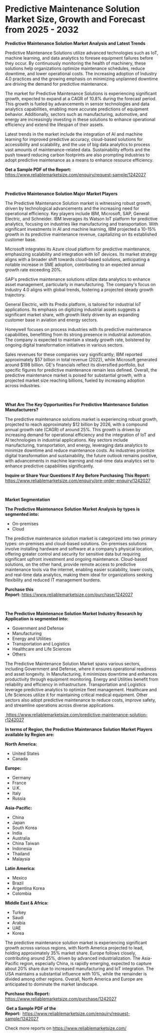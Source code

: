 <p><h1>Predictive Maintenance Solution Market Size, Growth and Forecast from 2025 - 2032</h1></p><p><strong>Predictive Maintenance Solution Market Analysis and Latest Trends</strong></p>
<p><p>Predictive Maintenance Solutions utilize advanced technologies such as IoT, machine learning, and data analytics to foresee equipment failures before they occur. By continuously monitoring the health of machinery, these solutions help organizations optimize maintenance schedules, reduce downtime, and lower operational costs. The increasing adoption of Industry 4.0 practices and the growing emphasis on minimizing unplanned downtime are driving the demand for predictive maintenance.</p><p>The market for Predictive Maintenance Solutions is experiencing significant growth, expected to expand at a CAGR of 10.8% during the forecast period. This growth is fueled by advancements in sensor technologies and data analytics capabilities, enabling more accurate predictions of equipment behavior. Additionally, sectors such as manufacturing, automotive, and energy are increasingly investing in these solutions to enhance operational efficiency and extend the lifespan of their assets.</p><p>Latest trends in the market include the integration of AI and machine learning for improved predictive accuracy, cloud-based solutions for accessibility and scalability, and the use of big data analytics to process vast amounts of maintenance-related data. Sustainability efforts and the push toward reducing carbon footprints are also prompting industries to adopt predictive maintenance as a means to enhance resource efficiency.</p></p>
<p><strong>Get a Sample PDF of the Report:&nbsp;</strong> <a href="https://www.reliablemarketsize.com/enquiry/request-sample/1242027?utm_campaign=3073&utm_medium=2&utm_source=Github&utm_content=ia&utm_term=09032025&utm_id=predictive-maintenance-solution">https://www.reliablemarketsize.com/enquiry/request-sample/1242027</a></p>
<p>&nbsp;</p>
<p><strong>Predictive Maintenance Solution Major Market Players</strong></p>
<p><p>The Predictive Maintenance Solution market is witnessing robust growth, driven by technological advancements and the increasing need for operational efficiency. Key players include IBM, Microsoft, SAP, General Electric, and Schneider. IBM leverages its Watson IoT platform for predictive analytics, focusing on industries like manufacturing and transportation. With significant investments in AI and machine learning, IBM projected a 10-15% growth in its predictive maintenance revenue, capitalizing on its established customer base.</p><p>Microsoft integrates its Azure cloud platform for predictive maintenance, emphasizing scalability and integration with IoT devices. Its market strategy aligns with a broader shift towards cloud-based solutions, anticipating a notable increase in SME adoption, contributing to an expected annual growth rate exceeding 20%.</p><p>SAP's predictive maintenance solutions utilize data analytics to enhance asset management, particularly in manufacturing. The company's focus on Industry 4.0 aligns with global trends, fostering a projected steady growth trajectory.</p><p>General Electric, with its Predix platform, is tailored for industrial IoT applications. Its emphasis on digitizing industrial assets suggests a significant market share, with growth likely driven by an expanding customer base in aviation and energy sectors.</p><p>Honeywell focuses on process industries with its predictive maintenance capabilities, benefitting from its strong presence in industrial automation. The company is expected to maintain a steady growth rate, bolstered by ongoing digital transformation initiatives in various sectors.</p><p>Sales revenues for these companies vary significantly; IBM reported approximately $57 billion in total revenue (2022), while Microsoft generated around $198 billion. GE's financials reflect its diversified portfolio, but specific figures for predictive maintenance remain less defined. Overall, the predictive maintenance market is poised for substantial growth, with a projected market size reaching billions, fueled by increasing adoption across industries.</p></p>
<p>&nbsp;</p>
<p><strong>What Are The Key Opportunities For Predictive Maintenance Solution Manufacturers?</strong></p>
<p><p>The predictive maintenance solutions market is experiencing robust growth, projected to reach approximately $12 billion by 2026, with a compound annual growth rate (CAGR) of around 25%. This growth is driven by increasing demand for operational efficiency and the integration of IoT and AI technologies in industrial applications. Key sectors include manufacturing, transportation, and energy, leveraging data analytics to minimize downtime and reduce maintenance costs. As industries prioritize digital transformation and sustainability, the future outlook remains positive, with advancements in machine learning and real-time data analytics set to enhance predictive capabilities significantly.</p></p>
<p><strong>Inquire or Share Your Questions If Any Before Purchasing This Report:</strong> <a href="https://www.reliablemarketsize.com/enquiry/pre-order-enquiry/1242027?utm_campaign=3073&utm_medium=2&utm_source=Github&utm_content=ia&utm_term=09032025&utm_id=predictive-maintenance-solution">https://www.reliablemarketsize.com/enquiry/pre-order-enquiry/1242027</a></p>
<p>&nbsp;</p>
<p><strong>Market Segmentation</strong></p>
<p><strong>The Predictive Maintenance Solution Market Analysis by types is segmented into:</strong></p>
<p><ul><li>On-premises</li><li>Cloud</li></ul></p>
<p><p>The predictive maintenance solution market is categorized into two primary types: on-premises and cloud-based solutions. On-premises solutions involve installing hardware and software at a company’s physical location, offering greater control and security for sensitive data but requiring significant upfront investment and ongoing maintenance. Cloud-based solutions, on the other hand, provide remote access to predictive maintenance tools via the internet, enabling easier scalability, lower costs, and real-time data analytics, making them ideal for organizations seeking flexibility and reduced IT management burdens.</p></p>
<p><strong>Purchase this Report:&nbsp;</strong><a href="https://www.reliablemarketsize.com/purchase/1242027?utm_campaign=3073&utm_medium=2&utm_source=Github&utm_content=ia&utm_term=09032025&utm_id=predictive-maintenance-solution">https://www.reliablemarketsize.com/purchase/1242027</a></p>
<p>&nbsp;</p>
<p><strong>The Predictive Maintenance Solution Market Industry Research by Application is segmented into:</strong></p>
<p><ul><li>Government and Defense</li><li>Manufacturing</li><li>Energy and Utilities</li><li>Transportation and Logistics</li><li>Healthcare and Life Sciences</li><li>Others</li></ul></p>
<p><p>The Predictive Maintenance Solution Market spans various sectors, including Government and Defense, where it ensures operational readiness and asset longevity. In Manufacturing, it minimizes downtime and enhances productivity through equipment monitoring. Energy and Utilities benefit from reliability and efficiency in infrastructure. Transportation and Logistics leverage predictive analytics to optimize fleet management. Healthcare and Life Sciences utilize it for maintaining critical medical equipment. Other sectors also adopt predictive maintenance to reduce costs, improve safety, and streamline operations across diverse applications.</p></p>
<p><a href="https://www.reliablemarketsize.com/predictive-maintenance-solution-r1242027?utm_campaign=3073&utm_medium=2&utm_source=Github&utm_content=ia&utm_term=09032025&utm_id=predictive-maintenance-solution">&nbsp;https://www.reliablemarketsize.com/predictive-maintenance-solution-r1242027</a></p>
<p><strong>In terms of Region, the Predictive Maintenance Solution Market Players available by Region are:</strong></p>
<p>
    <p> <strong> North America: </strong>
        <ul>
            <li>United States</li>
            <li>Canada</li>
        </ul>
        </p> 
    <p> <strong> Europe: </strong>
        <ul>
            <li>Germany</li>
            <li>France</li>
            <li>U.K.</li>
            <li>Italy</li>
            <li>Russia</li>
        </ul>
        </p> 
    <p> <strong> Asia-Pacific: </strong>
        <ul>
            <li>China</li>
            <li>Japan</li>
            <li>South Korea</li>
            <li>India</li>
            <li>Australia</li>
            <li>China Taiwan</li>
            <li>Indonesia</li>
            <li>Thailand</li>
            <li>Malaysia</li>
        </ul>
        </p> 
    <p> <strong> Latin America: </strong>
        <ul>
            <li>Mexico</li>
            <li>Brazil</li>
            <li>Argentina Korea</li>
            <li>Colombia</li>
        </ul>
        </p> 
    <p> <strong> Middle East & Africa: </strong>
        <ul>
            <li>Turkey</li>
            <li>Saudi</li>
            <li>Arabia</li>
            <li>UAE</li>
            <li>Korea</li>
        </ul>
    </p>
    </p>
<p><p>The predictive maintenance solution market is experiencing significant growth across various regions, with North America projected to lead, holding approximately 35% market share. Europe follows closely, contributing around 25%, driven by advanced industrialization. The Asia-Pacific region, especially China, is rapidly emerging, expected to capture about 20% share due to increased manufacturing and IoT integration. The USA maintains a substantial influence with 10%, while the remainder is divided among other regions. Overall, North America and Europe are anticipated to dominate the market landscape.</p></p>
<p><strong>Purchase this Report: </strong><a href="https://www.reliablemarketsize.com/purchase/1242027?utm_campaign=3073&utm_medium=2&utm_source=Github&utm_content=ia&utm_term=09032025&utm_id=predictive-maintenance-solution">https://www.reliablemarketsize.com/purchase/1242027</a></p>
<p>&nbsp;<strong>Get a Sample PDF of the Report:&nbsp;&nbsp;</strong><a href="https://www.reliablemarketsize.com/enquiry/request-sample/1242027?utm_campaign=3073&utm_medium=2&utm_source=Github&utm_content=ia&utm_term=09032025&utm_id=predictive-maintenance-solution">https://www.reliablemarketsize.com/enquiry/request-sample/1242027</a></p>
<p><strong></strong></p>
<p>Check more reports on <a href="https://www.reliablemarketsize.com/?utm_campaign=3073&utm_medium=2&utm_source=Github&utm_content=ia&utm_term=09032025&utm_id=predictive-maintenance-solution">https://www.reliablemarketsize.com/</a></p>